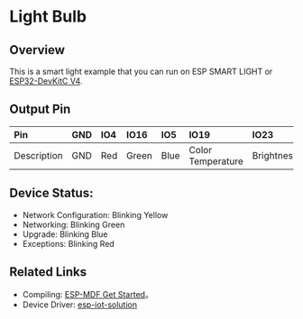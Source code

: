 # Light Bulb

## Overview
This is a smart light example that you can run on ESP SMART LIGHT or [ESP32-DevKitC V4](https://esp-idf.readthedocs.io/en/latest/hw-reference/modules-and-boards.html#esp32-devkitc-v4).

## Output Pin
| Pin         | GND  | IO4  | IO16  | IO5  | IO19              | IO23       |
| :---------- | :--- | :--- | :---  | :--- | :---------------- | :--------- |
| Description | GND  | Red  | Green | Blue | Color Temperature | Brightness |

## Device Status:
* Network Configuration: Blinking Yellow
* Networking: Blinking Green
* Upgrade: Blinking Blue
* Exceptions: Blinking Red

## Related Links
* Compiling: [ESP-MDF Get Started](https://github.com/espressif/esp-mdf/blob/master/docs/en/get-started/get_started_en.md)。
* Device Driver: [esp-iot-solution](https://github.com/espressif/esp-iot-solution/tree/master/components/general/light)
